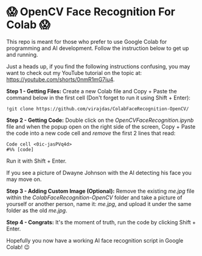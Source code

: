# 😱 OpenCV Face Recognition For Colab 😱
This repo is meant for those who prefer to use Google Colab for programming and AI development. Follow the instruction below to get up and running.

Just a heads up, if you find the following instructions confusing, you may want to check out my YouTube tutorial on the topic at: https://youtube.com/shorts/0nmR1mG7iu4.

**Step 1 - Getting Files:** Create a new Colab file and Copy + Paste the command below in the first cell (Don't forget to run it using Shift + Enter):

```!git clone https://github.com/virajdas/ColabFaceRecognition-OpenCV/```

**Step 2 - Getting Code:** Double click on the *OpenCVFaceRecognition.ipynb* file and when the popup open on the right side of the screen, Copy + Paste the code into a new code cell and *remove* the first 2 lines that read:
```
Code cell <0ic-jasPVq4d>
#%% [code]
```
Run it with Shift + Enter.

If you see a picture of Dwayne Johnson with the AI detecting his face you may move on.

**Step 3 - Adding Custom Image (Optional):** Remove the existing *me.jpg* file within the *ColabFaceRecognition-OpenCV* folder and take a picture of yourself or another person, name it: *me.jpg*, and upload it under the same folder as the old *me.jpg*.

**Step 4 - Congrats:** It's the moment of truth, run the code by clicking Shift + Enter.

Hopefully you now have a working AI face recognition script in Google Colab! 😉

